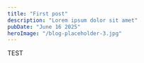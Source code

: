 ```yaml
---
title: "First post"
description: "Lorem ipsum dolor sit amet"
pubDate: "June 16 2025"
heroImage: "/blog-placeholder-3.jpg"
---
```


TEST
